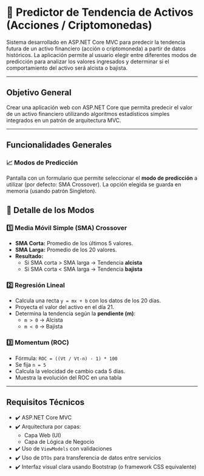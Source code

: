 # 🔮 Predictor de Tendencia de Activos (Acciones / Criptomonedas)

Sistema desarrollado en ASP.NET Core MVC para predecir la tendencia futura de un activo financiero (acción o criptomoneda) a partir de datos históricos. La aplicación permite al usuario elegir entre diferentes modos de predicción para analizar los valores ingresados y determinar si el comportamiento del activo será alcista o bajista.

---

##  Objetivo General

Crear una aplicación web con ASP.NET Core que permita predecir el valor de un activo financiero utilizando algoritmos estadísticos simples integrados en un patrón de arquitectura MVC.

---

## Funcionalidades Generales

### 📈 Modos de Predicción

Pantalla con un formulario que permite seleccionar el **modo de predicción** a utilizar (por defecto: SMA Crossover). La opción elegida se guarda en memoria (usando patrón Singleton).

## 🔬 Detalle de los Modos

### 1️⃣ Media Móvil Simple (SMA) Crossover

- **SMA Corta:** Promedio de los últimos 5 valores.
- **SMA Larga:** Promedio de los 20 valores.
- **Resultado:**  
  - Si SMA corta > SMA larga → Tendencia **alcista**
  - Si SMA corta < SMA larga → Tendencia **bajista**

### 2️⃣ Regresión Lineal

- Calcula una recta `y = mx + b` con los datos de los 20 días.
- Proyecta el valor del activo en el día 21.
- Determina la tendencia según la **pendiente (m)**:
  - `m > 0` → Alcista
  - `m < 0` → Bajista

### 3️⃣ Momentum (ROC)

- Fórmula: `ROC = ((Vt / Vt-n) - 1) * 100`
- Se fija `n = 5`
- Calcula la velocidad de cambio cada 5 días.
- Muestra la evolución del ROC en una tabla

---

## Requisitos Técnicos

- ✔️ ASP.NET Core MVC
- ✔️ Arquitectura por capas:
  - Capa Web (UI)
  - Capa de Lógica de Negocio
- ✔️ Uso de `ViewModels` con validaciones
- ✔️ Uso de `DTOs` para transferencia de datos entre servicios
- ✔️ Interfaz visual clara usando Bootstrap (o framework CSS equivalente)

